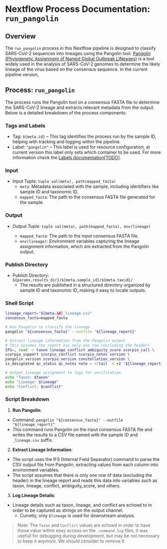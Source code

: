 # Nextflow Process Documentation: `run_pangolin`

## Overview

The `run_pangolin` process in this Nextflow pipeline is designed to classify SARS-CoV-2 sequences into lineages using the Pangolin tool. [Pangolin (Phylogenetic Assignment of Named Global Outbreak LINeages)](https://github.com/cov-lineages/pangolin) is a tool widely used in the analysis of SARS-CoV-2 genomes to determine the likely lineage of the virus based on the consensus sequence. In the current pipeline version, 

## Process: `run_pangolin`

The process runs the Pangolin tool on a consensus FASTA file to determine the SARS-CoV-2 lineage and extracts relevant metadata from the output. Below is a detailed breakdown of the process components:

### Tags and Labels

- Tag: `${meta.id}` – This tag identifies the process run by the sample ID, helping with tracking and logging within the pipeline.
- Label: `"pangolin"` – This label is used for resource configuration, at current version this label only sets which container to be used. For more information check the [Labels documentation[TODO]]().

### Input

- Input Tuple: `tuple val(meta), path(mapped_fasta)`
  - `meta`: Metadata associated with the sample, including identifiers like sample ID and taxonomic ID.
  - `mapped_fasta`: The path to the consensus FASTA file generated for the sample.

### Output

- Output Tuple: `tuple val(meta), path(mapped_fasta), env(lineage)`

  - `mapped_fasta`: The path to the input consensus FASTA file.
  - `env(lineage)`: Environment variables capturing the lineage assignment information, which are extracted from the Pangolin output.

### Publish Directory

- Publish Directory: `${params.results_dir}/${meta.sample_id}/${meta.taxid}/`
  - The results are published in a structured directory organized by sample ID and taxonomic ID, making it easy to locate outputs.

### Shell Script

```bash
lineage_report="${meta.id}_lineage.csv"
consensus_fasta=mapped_fasta

# Run Pangolin to classify the lineage
pangolin "${consensus_fasta}" --outfile "${lineage_report}"

# Extract lineage information from the Pangolin output
# This assumes the report has only one row (excluding the header)
IFS=, read -r taxon lineage conflict ambiguity_score scorpio_call \
scorpio_support scorpio_conflict scorpio_notes version \
pangolin_version scorpio_version constellation_version \
is_designated qc_status qc_notes note < <(tail -n +2 "${lineage_report}")

# Output lineage assignment to logs for verification
echo "Taxon: $taxon"
echo "Lineage: $lineage"
echo "Conflict: $conflict"
```

### Script Breakdown

1. **Run Pangolin**:

- Command: `pangolin "${consensus_fasta}" --outfile "${lineage_report}"`
- This command runs Pangolin on the input consensus FASTA file and writes the results to a CSV file named with the sample ID and `_lineage.csv` suffix.

2. **Extract Lineage Information**:

- The script uses the IFS (Internal Field Separator) command to parse the CSV output file from Pangolin, extracting values from each column into environment variables.
- The script assumes that there is only one row of data (excluding the header) in the lineage report and reads this data into variables such as taxon, lineage, conflict, ambiguity_score, and others.

3. **Log Lineage Details**:

- Lineage details such as taxon, lineage, and conflict are echoed to in order to be captured as strings on the output channel.
  - Curretly, only `$lineage` is used for downstream analysis.

> Note: The `Taxon` and `Conflict` values are echoed in order to have those value within easy access on the `.command.log` files, it was usefull for debugging during development, but may be not necessary to keep it anymore. We should consider to remove it.
